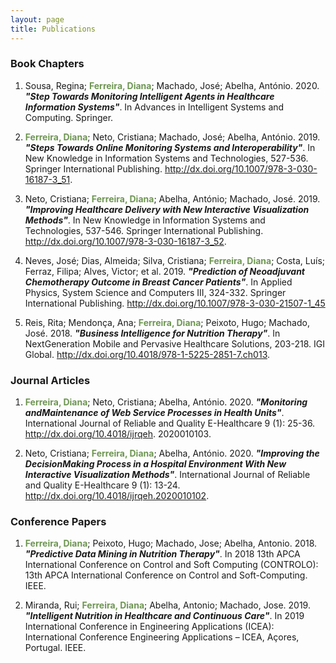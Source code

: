 ```yaml
---
layout: page
title: Publications
---
```



### Book Chapters

1. Sousa, Regina; **<span style="color:#6E9652">Ferreira, Diana</span>**; Machado, José; Abelha, António. 2020. ***"Step Towards Monitoring Intelligent Agents in Healthcare Information Systems"***. In Advances in Intelligent Systems and Computing. Springer.

2. **<span style="color:#6E9652">Ferreira, Diana</span>**; Neto, Cristiana; Machado, José; Abelha, António. 2019. ***"Steps Towards Online Monitoring Systems and Interoperability"***. In New Knowledge in Information Systems and Technologies, 527-536. Springer International Publishing. http://dx.doi.org/10.1007/978-3-030-16187-3_51.

3. Neto, Cristiana; **<span style="color:#6E9652">Ferreira, Diana</span>**; Abelha, António; Machado, José. 2019. ***"Improving Healthcare Delivery with New Interactive Visualization Methods"***. In New Knowledge in Information Systems and Technologies, 537-546. Springer International Publishing. http://dx.doi.org/10.1007/978-3-030-16187-3_52.

4. Neves, José; Dias, Almeida; Silva, Cristiana; **<span style="color:#6E9652">Ferreira, Diana</span>**; Costa, Luís; Ferraz, Filipa; Alves, Victor; et al. 2019. ***"Prediction of Neoadjuvant Chemotherapy Outcome in Breast Cancer Patients"***. In Applied Physics, System Science and Computers III, 324-332. Springer International Publishing. http://dx.doi.org/10.1007/978-3-030-21507-1_45

5. Reis, Rita; Mendonça, Ana; **<span style="color:#6E9652">Ferreira, Diana</span>**; Peixoto, Hugo; Machado, José. 2018. ***"Business Intelligence for Nutrition Therapy"***. In NextGeneration Mobile and Pervasive Healthcare Solutions, 203-218. IGI Global.
http://dx.doi.org/10.4018/978-1-5225-2851-7.ch013.

### Journal Articles

1. **<span style="color:#6E9652">Ferreira, Diana</span>**; Neto, Cristiana; Abelha, António. 2020. ***"Monitoring andMaintenance of Web Service Processes in Health Units"***.  International Journal of Reliable and Quality E-Healthcare 9 (1): 25-36. http://dx.doi.org/10.4018/ijrqeh.
2020010103.

2. Neto, Cristiana; **<span style="color:#6E9652">Ferreira, Diana</span>**; Abelha, António. 2020. ***"Improving the DecisionMaking Process in a Hospital Environment With New Interactive Visualization Methods"***. International Journal of Reliable and Quality E-Healthcare 9 (1): 13-24. http://dx.doi.org/10.4018/ijrqeh.2020010102.

### Conference Papers

1. **<span style="color:#6E9652">Ferreira, Diana</span>**; Peixoto, Hugo; Machado, Jose; Abelha, Antonio. 2018. ***"Predictive Data Mining in Nutrition Therapy"***. In 2018 13th APCA International Conference on Control and Soft Computing (CONTROLO): 13th APCA International Conference on Control and Soft-Computing. IEEE.

2. Miranda, Rui; **<span style="color:#6E9652">Ferreira, Diana</span>**; Abelha, Antonio; Machado, Jose. 2019. ***"Intelligent Nutrition in Healthcare and Continuous Care"***. In 2019 International Conference in Engineering Applications (ICEA): International Conference Engineering Applications – ICEA, Açores, Portugal. IEEE.

